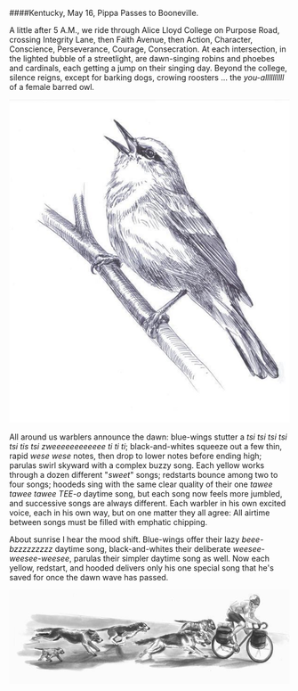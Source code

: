 ####Kentucky, May 16, Pippa Passes to Booneville.

 A little after 5 A.M., we ride through Alice Lloyd College on Purpose Road, crossing Integrity Lane, then Faith Avenue, then Action, Character, Conscience, Perseverance, Courage, Consecration. At each intersection, in the lighted bubble of a streetlight, are dawn-singing robins and phoebes and cardinals, each getting a jump on their singing day. Beyond the college, silence reigns, except for barking dogs, crowing roosters ... the _you-allllllllll_ of a female barred owl. 

![Kentucky](../look_inside_images/Kentucky-1.jpg)

All around us warblers announce the dawn: blue-wings stutter a _tsi tsi tsi tsi tsi tis tsi zweeeeeeeeeeee ti ti ti_; black-and-whites squeeze out a few thin, rapid _wese wese_ notes, then drop to lower notes before ending high; parulas swirl skyward with a complex buzzy song. Each yellow works through a dozen different "_sweet_" songs; redstarts bounce among two to four songs; hoodeds sing with the same clear quality of their one _tawee tawee tawee TEE-o_ daytime song, but each song now feels more jumbled, and successive songs are always different. Each warbler in his own excited voice, each in his own way, but on one matter they all agree: All airtime  between songs must be filled with emphatic chipping. 

About sunrise I hear the mood shift. Blue-wings offer their lazy _beee-bzzzzzzzzz_ daytime song, black-and-whites their deliberate _weesee-weesee-weesee_, parulas their simpler daytime song as well. Now each yellow, redstart, and hooded delivers only his one special song that he's saved for once the dawn wave has passed. 

![Kentucky](../look_inside_images/Kentucky-2.jpg)
